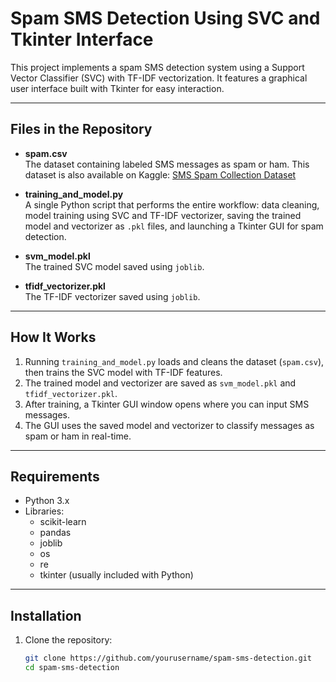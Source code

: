 # Spam SMS Detection Using SVC and Tkinter Interface

This project implements a spam SMS detection system using a Support Vector Classifier (SVC) with TF-IDF vectorization. It features a graphical user interface built with Tkinter for easy interaction.

---

## Files in the Repository

- **spam.csv**  
  The dataset containing labeled SMS messages as spam or ham. This dataset is also available on Kaggle: [SMS Spam Collection Dataset](https://archive.ics.uci.edu/ml/datasets/SMS+Spam+Collection)

- **training_and_model.py**  
  A single Python script that performs the entire workflow: data cleaning, model training using SVC and TF-IDF vectorizer, saving the trained model and vectorizer as `.pkl` files, and launching a Tkinter GUI for spam detection.

- **svm_model.pkl**  
  The trained SVC model saved using `joblib`.

- **tfidf_vectorizer.pkl**  
  The TF-IDF vectorizer saved using `joblib`.

---

## How It Works

1. Running `training_and_model.py` loads and cleans the dataset (`spam.csv`), then trains the SVC model with TF-IDF features.
2. The trained model and vectorizer are saved as `svm_model.pkl` and `tfidf_vectorizer.pkl`.
3. After training, a Tkinter GUI window opens where you can input SMS messages.
4. The GUI uses the saved model and vectorizer to classify messages as spam or ham in real-time.

---

## Requirements

- Python 3.x
- Libraries:
  - scikit-learn
  - pandas
  - joblib
  - os
  - re
  - tkinter (usually included with Python)

---

## Installation

1. Clone the repository:

   ```bash
   git clone https://github.com/yourusername/spam-sms-detection.git
   cd spam-sms-detection
